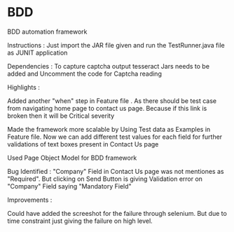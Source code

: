 # BDD
BDD automation framework

Instructions : Just import the JAR file given and run the TestRunner.java file as JUNIT application

Dependencies : To capture captcha output tesseract Jars needs to be added and Uncomment the code for Captcha reading

Highlights : 

Added another "when" step in Feature file . As there should be test case from navigating home page to contact us page. Because if this link is broken then it will be Critical severity 

Made the framework more scalable by Using Test data as Examples in Feature file. Now we can add different test values for each field for further validations of text boxes present in Contact Us page

Used Page Object Model for BDD framework 

Bug Identified : "Company" Field in Contact Us page was not mentiones as "Required". But clicking on Send Button is giving Validation error on  "Company" Field saying "Mandatory Field"

Improvements :

Could have added the screeshot for the failure through selenium. But due to time constraint just giving the failure on high level.

